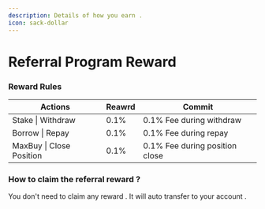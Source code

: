 ```yaml
---
description: Details of how you earn .
icon: sack-dollar
---
```


# Referral Program Reward

### Reward Rules&#x20;

| Actions                  | Reawrd | Commit                         |
| ------------------------ | ------ | ------------------------------ |
| Stake \| Withdraw        | 0.1%   | 0.1% Fee during withdraw       |
| Borrow \| Repay          | 0.1%   | 0.1% Fee during repay          |
| MaxBuy \| Close Position | 0.1%   | 0.1% Fee during position close |

### How to claim the referral reward ?&#x20;

You don't need to claim any reward . It will auto transfer to your account .

